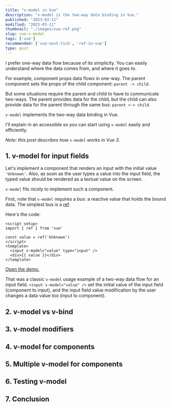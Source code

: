 ```yaml
---
title: "v-model in Vue"
description: "v-model is the two-way data binding in Vue."
published: "2023-03-11"
modified: "2023-03-11"
thumbnail: "./images/vue-ref.png"
slug: vue-v-model
tags: ['vue']
recommended: ['vue-next-tick', 'ref-in-vue']
type: post
---
```


I prefer one-way data flow because of its simplicity. You can easily understand where the data comes from, and where it goes to.  

For example, component props data flows in one-way. The parent component sets the props of the child component: `parent -> child`.  

But some situations require the parent and child to have to communicate two-ways. The parent provides data for the child, but the child can also provide data for the parent through the same bus: `parent <-> child`.  

`v-model` implements the two-way data binding in Vue. 

I'll explain in an accessible so you can start using `v-model` easily and efficiently. 

*Note: this post describes how `v-model` works in Vue 3.*

<TableOfContents maxLevel={1} />

## 1. v-model for input fields

Let's implement a component that renders an input with the initial value `'Unknown'`. Also, as soon as the user types a value into the input field, the typed value should be rendered as a textual value on the screen.  

`v-model` fits nicely to implement such a component.  

First, note that `v-model` requires a *bus*: a reactive value that holds the bound data. The simplest bus is a [ref](/ref-in-vue/).  

Here's the code:

```vue
<script setup>
import { ref } from 'vue'

const value = ref('Unknown')
</script>
<template>
  <input v-model="value" type="input" />
  <div>{{ value }}</div>
</template>
```
[Open the demo.](https://codesandbox.io/s/v-model-input-1l5ybw?file=/src/App.vue)


That was a classic `v-model` usage example of a two-way data flow for an input field. `<input v-model="value" />` set the initial value of the input field (component to input), and the input field value modification by the user changes a data value too (input to component).  

## 2. v-model vs v-bind

## 3. v-model modifiers

## 4. v-model for components

## 5. Multiple v-model for components

## 6. Testing v-model

## 7. Conclusion